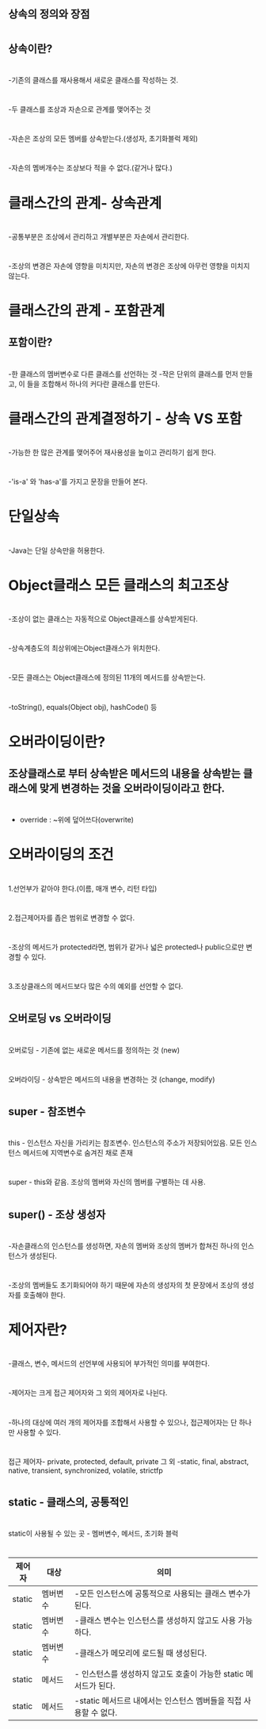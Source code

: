 ##  상속의 정의와 장점
#  
##  상속이란?
#   
-기존의 클래스를 재사용해서 새로운 클래스를 작성하는 것.
#     
-두 클래스를 조상과 자손으로 관계를 맺어주는 것
#   
-자손은 조상의 모든 멤버를 상속받는다.(생성자, 초기화블럭 제외)
#  
-자손의 멤버개수는 조상보다 적을 수 없다.(같거나 많다.)
#  
#  
#  클래스간의 관계- 상속관계
#  
-공통부분은 조상에서 관리하고 개별부분은 자손에서 관리한다.
#  
-조상의 변경은 자손에 영향을 미치지만, 자손의 변경은 조상에 아무런 영향을 미치지 않는다.
#  
#  
#  클래스간의 관계 - 포함관계
## 포함이란?
#  
-한 클래스의 멤버변수로 다른 클래스를 선언하는 것
-작은 단위의 클래스를 먼저 만들고, 이 들을 조합해서 하나의 커다란 클래스를 만든다.
#  
#  
#  클래스간의 관계결정하기 - 상속 VS 포함
#  
-가능한 한 많은 관계를 맺어주어 재사용성을 높이고 관리하기 쉽게 한다.
#  
-'is-a' 와 'has-a'를 가지고 문장을 만들어 본다.
#  
#  
#  단일상속
#  
-Java는 단일 상속만을 허용한다.
#  
#  
# Object클래스 모든 클래스의 최고조상
#  
-조상이 없는 클래스는 자동적으로 Object클래스를 상속받게된다.
#  
-상속계층도의 최상위에는Object클래스가 위치한다.
#  
-모든 클래스는 Object클래스에 정의된 11개의 메서드를 상속받는다.
#  
-toString(), equals(Object obj), hashCode() 등
#  
#  
#  오버라이딩이란?
##  조상클래스로 부터 상속받은 메서드의 내용을 상속받는 클래스에 맞게 변경하는 것을 오버라이딩이라고 한다.
#  
- override : ~위에 덮어쓰다(overwrite)
#  
# 오버라이딩의 조건
#  
1.선언부가 같아야 한다.(이름, 매개 변수, 리턴 타입)
#  
2.접근제어자를 좁은 범위로 변경할 수 없다.
#  
-조상의 메서드가 protected라면, 범위가 같거나 넓은 protected나 public으로만 변경할 수 있다.
#  
3.조상클래스의 메서드보다 많은 수의 예외를 선언할 수 없다.
#  
##  오버로딩 vs 오버라이딩
#  
오버로딩 - 기존에 없는 새로운 메서드를 정의하는 것 (new)
#  
오버라이딩 - 상속받은 메서드의 내용을 변경하는 것 (change, modify)
#  
#  
##  super - 참조변수
#  
this - 인스턴스 자신을 가리키는 참조변수. 인스턴스의 주소가 저장되어있음. 모든 인스턴스 메서드에 지역변수로 숨겨진 채로 존재
#  
super - this와 같음. 조상의 멤버와 자신의 멤버를 구별하는 데 사용.
#  
#  
##  super() - 조상 생성자
#  
-자손클래스의 인스턴스를 생성하면, 자손의 멤버와 조상의 멤버가 합쳐진 하나의 인스턴스가 생성된다.
#  
-조상의 멤버들도 초기화되어야 하기 때문에 자손의 생성자의 첫 문장에서 조상의 생성자를 호출해야 한다.
#  
#  
#  제어자란?
#  
-클래스, 변수, 메서드의 선언부에 사용되어 부가적인 의미를 부여한다.
#  
-제어자는 크게 접근 제어자와 그 외의 제어자로 나뉜다.
#  
-하나의 대상에 여러 개의 제어자를 조합해서 사용할 수 있으나, 접근제어자는 단 하나만 사용할 수 있다.
#  
접근 제어자- private, protected, default, private
그 외 -static, final, abstract, native, transient, synchronized, volatile, strictfp
#  
#  
##  static - 클래스의, 공통적인
#  
static이 사용될 수 있는 곳 - 멤버변수, 메서드, 초기화 블럭
#  
|제어자 | 대상 |의미|
|------|---|-----------------------------|
|static|멤버변수| -모든 인스턴스에 공통적으로 사용되는 클래스 변수가 된다.|
|static|멤버변수| -클래스 변수는 인스턴스를 생성하지 않고도 사용 가능하다.|
|static|멤버변수| -클래스가 메모리에 로드될 때 생성된다.|
|static|메서드| - 인스턴스를 생성하지 않고도 호출이 가능한 static 메서드가 된다.|
|static|메서드| -static 메서드르 내에서는 인스턴스 멤버들을 직접 사용할 수 없다.|




